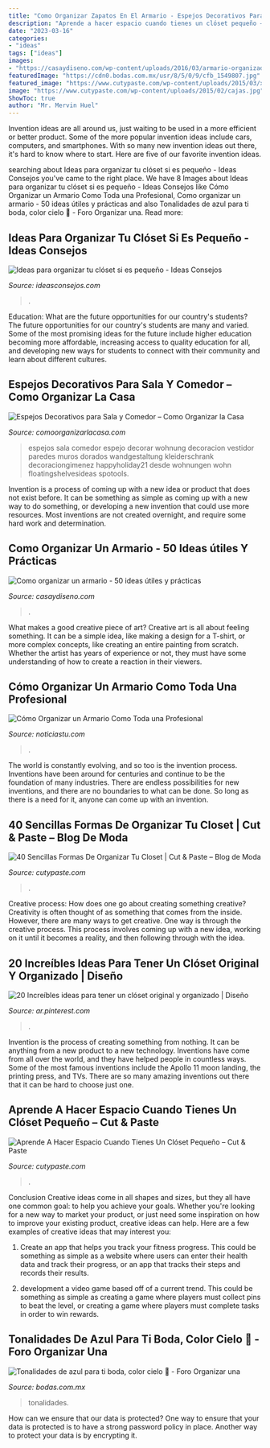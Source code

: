 ```yaml
---
title: "Como Organizar Zapatos En El Armario - Espejos Decorativos Para Sala Y Comedor – Como Organizar La Casa"
description: "Aprende a hacer espacio cuando tienes un clóset pequeño – cut &amp; paste"
date: "2023-03-16"
categories:
- "ideas"
tags: ["ideas"]
images:
- "https://casaydiseno.com/wp-content/uploads/2016/03/armario-organizado-ropa-hombre.jpg"
featuredImage: "https://cdn0.bodas.com.mx/usr/8/5/0/9/cfb_1549807.jpg"
featured_image: "https://www.cutypaste.com/wp-content/uploads/2015/03/x188991.jpg"
image: "https://www.cutypaste.com/wp-content/uploads/2015/02/cajas.jpg"
ShowToc: true
author: "Mr. Mervin Huel"
---
```



Invention ideas are all around us, just waiting to be used in a more efficient or better product. Some of the more popular invention ideas include cars, computers, and smartphones. With so many new invention ideas out there, it's hard to know where to start. Here are five of our favorite invention ideas.

	

		
searching about Ideas para organizar tu clóset si es pequeño - Ideas Consejos you've came to the right place. We have 8 Images about Ideas para organizar tu clóset si es pequeño - Ideas Consejos like Cómo Organizar un Armario Como Toda una Profesional, Como organizar un armario - 50 ideas útiles y prácticas and also Tonalidades de azul para ti boda, color cielo 💙 - Foro Organizar una. Read more:
		
    
## Ideas Para Organizar Tu Clóset Si Es Pequeño - Ideas Consejos

<img loading=lazy src="https://ideasconsejos.com/images/2020/11/Ideas-para-organizar-tu-closet-si-es-pequeno-2.jpg" onerror="this.onerror=null;this.src='https://tse3.mm.bing.net/th?id=OIP.p4vLUgo1J3C49bqXXNBHTQHaLB&amp;pid=15.1';" alt="Ideas para organizar tu clóset si es pequeño - Ideas Consejos">

_Source: ideasconsejos.com_

>. 

	

Education: What are the future opportunities for our country's students?
The future opportunities for our country's students are many and varied. Some of the most promising ideas for the future include higher education becoming more affordable, increasing access to quality education for all, and developing new ways for students to connect with their community and learn about different cultures.

    
## Espejos Decorativos Para Sala Y Comedor – Como Organizar La Casa

<img loading=lazy src="https://comoorganizarlacasa.com/wp-content/uploads/2017/08/Espejos-Decorativos-para-Sala-y-Comedor-16.jpg" onerror="this.onerror=null;this.src='https://tse2.mm.bing.net/th?id=OIP.AMFGOpDpKgA3nG6M9jabggHaJv&amp;pid=15.1';" alt="Espejos Decorativos para Sala y Comedor – Como Organizar la Casa">

_Source: comoorganizarlacasa.com_

>espejos sala comedor espejo decorar wohnung decoracion vestidor paredes muros dorados wandgestaltung kleiderschrank decoraciongimenez happyholiday21 desde wohnungen wohn floatingshelvesideas spotools. 

	

Invention is a process of coming up with a new idea or product that does not exist before. It can be something as simple as coming up with a new way to do something, or developing a new invention that could use more resources. Most inventions are not created overnight, and require some hard work and determination.

    
## Como Organizar Un Armario - 50 Ideas útiles Y Prácticas

<img loading=lazy src="https://casaydiseno.com/wp-content/uploads/2016/03/armario-organizado-ropa-hombre.jpg" onerror="this.onerror=null;this.src='https://tse2.mm.bing.net/th?id=OIP.4Valu6OTlPxPrhSGDAyEZQHaJ3&amp;pid=15.1';" alt="Como organizar un armario - 50 ideas útiles y prácticas">

_Source: casaydiseno.com_

>. 

	

What makes a good creative piece of art?
Creative art is all about feeling something. It can be a simple idea, like making a design for a T-shirt, or more complex concepts, like creating an entire painting from scratch. Whether the artist has years of experience or not, they must have some understanding of how to create a reaction in their viewers.

    
## Cómo Organizar Un Armario Como Toda Una Profesional

<img loading=lazy src="https://noticiastu.com/wp-content/uploads/2020/02/Cómo-Organizar-un-Armario-de-Ropa-de-Mujer-6.jpg" onerror="this.onerror=null;this.src='https://tse2.mm.bing.net/th?id=OIP.v9X1vOH9tRH18Cyb5mRLEAHaLH&amp;pid=15.1';" alt="Cómo Organizar un Armario Como Toda una Profesional">

_Source: noticiastu.com_

>. 

	

The world is constantly evolving, and so too is the invention process. Inventions have been around for centuries and continue to be the foundation of many industries. There are endless possibilities for new inventions, and there are no boundaries to what can be done. So long as there is a need for it, anyone can come up with an invention.

    
## 40 Sencillas Formas De Organizar Tu Closet | Cut &amp; Paste – Blog De Moda

<img loading=lazy src="https://www.cutypaste.com/wp-content/uploads/2015/03/x188991.jpg" onerror="this.onerror=null;this.src='https://tse2.mm.bing.net/th?id=OIP.Fl9urDR3kE8oaRS-kpT_lAHaJ3&amp;pid=15.1';" alt="40 Sencillas Formas De Organizar Tu Closet | Cut &amp; Paste – Blog de Moda">

_Source: cutypaste.com_

>. 

	

Creative process: How does one go about creating something creative?
Creativity is often thought of as something that comes from the inside. However, there are many ways to get creative. One way is through the creative process. This process involves coming up with a new idea, working on it until it becomes a reality, and then following through with the idea.

    
## 20 Increíbles Ideas Para Tener Un Clóset Original Y Organizado | Diseño

<img loading=lazy src="https://i.pinimg.com/736x/2b/fc/f3/2bfcf3b1e5f15427b021a341f19dff1b.jpg" onerror="this.onerror=null;this.src='https://tse1.mm.bing.net/th?id=OIP.0cGrjm_AdC1ZvQGVF5lfxgHaHN&amp;pid=15.1';" alt="20 Increíbles ideas para tener un clóset original y organizado | Diseño">

_Source: ar.pinterest.com_

>. 

	

Invention is the process of creating something from nothing. It can be anything from a new product to a new technology. Inventions have come from all over the world, and they have helped people in countless ways. Some of the most famous inventions include the Apollo 11 moon landing, the printing press, and TVs. There are so many amazing inventions out there that it can be hard to choose just one.

    
## Aprende A Hacer Espacio Cuando Tienes Un Clóset Pequeño – Cut &amp; Paste

<img loading=lazy src="https://www.cutypaste.com/wp-content/uploads/2015/02/cajas.jpg" onerror="this.onerror=null;this.src='https://tse4.mm.bing.net/th?id=OIP.qAW1xfItYda4BMagZpiV5gHaJH&amp;pid=15.1';" alt="Aprende A Hacer Espacio Cuando Tienes Un Clóset Pequeño – Cut &amp; Paste">

_Source: cutypaste.com_

>. 

	

Conclusion
Creative ideas come in all shapes and sizes, but they all have one common goal: to help you achieve your goals. Whether you're looking for a new way to market your product, or just need some inspiration on how to improve your existing product, creative ideas can help. Here are a few examples of creative ideas that may interest you: 
1. Create an app that helps you track your fitness progress. This could be something as simple as a website where users can enter their health data and track their progress, or an app that tracks their steps and records their results.

2. development a video game based off of a current trend. This could be something as simple as creating a game where players must collect pins to beat the level, or creating a game where players must complete tasks in order to win rewards.


    
## Tonalidades De Azul Para Ti Boda, Color Cielo 💙 - Foro Organizar Una

<img loading=lazy src="https://cdn0.bodas.com.mx/usr/8/5/0/9/cfb_1549807.jpg" onerror="this.onerror=null;this.src='https://tse3.mm.bing.net/th?id=OIP.Wbh9Kc7lI8pWA2Y3U81V9gHaEK&amp;pid=15.1';" alt="Tonalidades de azul para ti boda, color cielo 💙 - Foro Organizar una">

_Source: bodas.com.mx_

>tonalidades. 

	

How can we ensure that our data is protected?
One way to ensure that your data is protected is to have a strong password policy in place. Another way to protect your data is by encrypting it.

